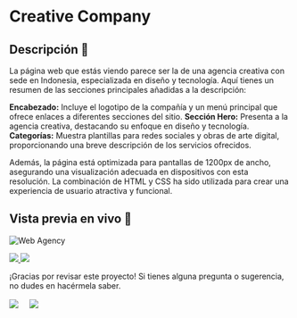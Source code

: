 # Creative Company

## Descripción 📝

La página web que estás viendo parece ser la de una agencia creativa con sede en Indonesia, especializada en diseño y tecnología. Aquí tienes un resumen de las secciones principales añadidas a la descripción:

**Encabezado:** Incluye el logotipo de la compañía y un menú principal que ofrece enlaces a diferentes secciones del sitio.
**Sección Hero:** Presenta a la agencia creativa, destacando su enfoque en diseño y tecnología.
**Categorías:** Muestra plantillas para redes sociales y obras de arte digital, proporcionando una breve descripción de los servicios ofrecidos.

Además, la página está optimizada para pantallas de 1200px de ancho, asegurando una visualización adecuada en dispositivos con esta resolución. La combinación de HTML y CSS ha sido utilizada para crear una experiencia de usuario atractiva y funcional.


## Vista previa en vivo 🌟

![Web Agency](/src/img/creative-company.png)

<a href="https://github.com/EstherChuCortes/HTML-CSS-Microsite-Portfolio" target="_blank">
    <img src="https://img.shields.io/static/v1?label=|&message=VER CODIGO&color=f&style=plastic&logo=github&logo-color=white"/>
</a>  
<a href="https://estherchucortes.github.io/HTML-CSS-Microsite-Portfolio/" target="_blank">
    <img src="https://img.shields.io/static/v1?label=|&message=VER WEBSITE&color=cdf998&style=plastic&logo=wordpress&logo-color=white"/>
</a>


¡Gracias por revisar este proyecto! Si tienes alguna pregunta o sugerencia, no dudes en hacérmela saber.

<a href="https://www.linkedin.com/in/esther-cort%C3%A9s-barrio-4129b3105/" target="blank"><img align="center" src="https://img.shields.io/badge/Esther Cortés-0077B5?style=for-the-badge&logo=linkedin&logoColor=white" /></a> &nbsp;&nbsp;&nbsp;  <a href="mailto:estherchu13@hotmail.com" target="blank"><img align="center" src="https://img.shields.io/badge/estherchu13@hotmail.com-D14836?style=for-the-badge&logo=gmail&logoColor=white" /></a> 
